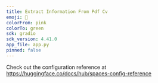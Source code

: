 ```yaml
---
title: Extract Information From Pdf Cv
emoji: 🚀
colorFrom: pink
colorTo: green
sdk: gradio
sdk_version: 4.41.0
app_file: app.py
pinned: false
---
```


Check out the configuration reference at https://huggingface.co/docs/hub/spaces-config-reference
